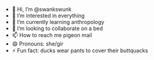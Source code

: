 - 👋 Hi, I’m @swankswunk
- 👀 I’m interested in everything
- 🌱 I’m currently learning anthropology
- 💞️ I’m looking to collaborate on a bed
- 📫 How to reach me pigeon mail
- 😄 Pronouns: she/gir
- ⚡ Fun fact: ducks wear pants to cover their buttquacks

<!---
swankswunk/swankswunk is a ✨ special ✨ repository because its `README.md` (this file) appears on your GitHub profile.
You can click the Preview link to take a look at your changes.
--->
